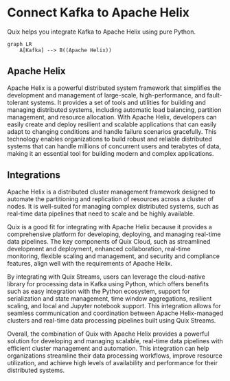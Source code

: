 # Connect Kafka to Apache Helix

Quix helps you integrate Kafka to Apache Helix using pure Python.

```mermaid
graph LR
    A[Kafka] --> B((Apache Helix))
```

## Apache Helix

Apache Helix is a powerful distributed system framework that simplifies the development and management of large-scale, high-performance, and fault-tolerant systems. It provides a set of tools and utilities for building and managing distributed systems, including automatic load balancing, partition management, and resource allocation. With Apache Helix, developers can easily create and deploy resilient and scalable applications that can easily adapt to changing conditions and handle failure scenarios gracefully. This technology enables organizations to build robust and reliable distributed systems that can handle millions of concurrent users and terabytes of data, making it an essential tool for building modern and complex applications.

## Integrations

Apache Helix is a distributed cluster management framework designed to automate the partitioning and replication of resources across a cluster of nodes. It is well-suited for managing complex distributed systems, such as real-time data pipelines that need to scale and be highly available.

Quix is a good fit for integrating with Apache Helix because it provides a comprehensive platform for developing, deploying, and managing real-time data pipelines. The key components of Quix Cloud, such as streamlined development and deployment, enhanced collaboration, real-time monitoring, flexible scaling and management, and security and compliance features, align well with the requirements of Apache Helix.

By integrating with Quix Streams, users can leverage the cloud-native library for processing data in Kafka using Python, which offers benefits such as easy integration with the Python ecosystem, support for serialization and state management, time window aggregations, resilient scaling, and local and Jupyter notebook support. This integration allows for seamless communication and coordination between Apache Helix-managed clusters and real-time data processing pipelines built using Quix Streams.

Overall, the combination of Quix with Apache Helix provides a powerful solution for developing and managing scalable, real-time data pipelines with efficient cluster management and automation. This integration can help organizations streamline their data processing workflows, improve resource utilization, and achieve high levels of availability and performance for their distributed systems.

